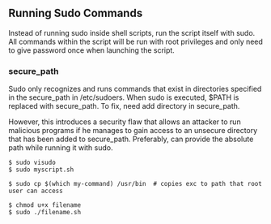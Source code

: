 ## Running Sudo Commands

Instead of running sudo inside shell scripts, run the script itself with sudo. All commands within the script will be run with root privileges and only need to give password once when launching the script.

### secure_path

Sudo only recognizes and runs commands that exist in directories specified in the secure_path in /etc/sudoers. When sudo is executed, $PATH is replaced with secure_path. To fix, need add directory in secure_path.

However, this introduces a security flaw that allows an attacker to run malicious programs if he manages to gain access to an unsecure directory that has been added to secure_path. Preferably, can provide the absolute path while running it with sudo.

```console
$ sudo visudo
$ sudo myscript.sh

$ sudo cp $(which my-command) /usr/bin  # copies exc to path that root user can access
```

```console
$ chmod u+x filename
$ sudo ./filename.sh
```
